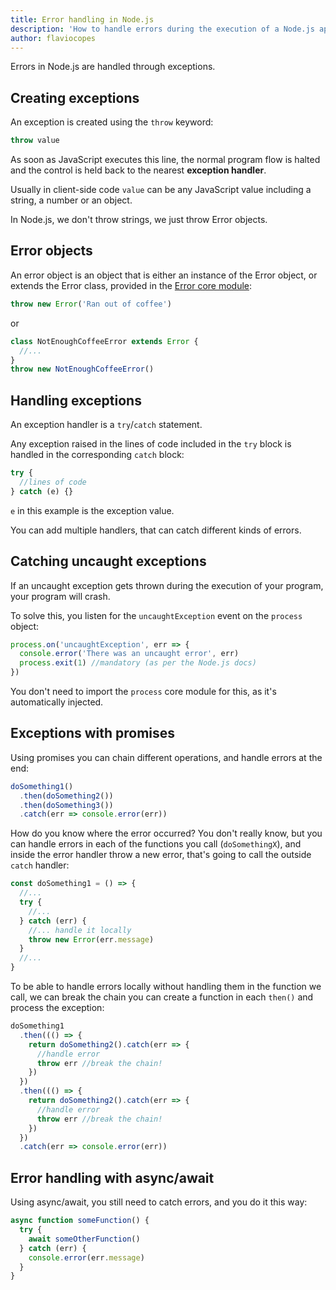 ```yaml
---
title: Error handling in Node.js
description: 'How to handle errors during the execution of a Node.js application'
author: flaviocopes
---
```


Errors in Node.js are handled through exceptions.

## Creating exceptions

An exception is created using the `throw` keyword:

```js
throw value
```

As soon as JavaScript executes this line, the normal program flow is halted and the control is held back to the nearest **exception handler**.

Usually in client-side code `value` can be any JavaScript value including a string, a number or an object.

In Node.js, we don't throw strings, we just throw Error objects.

## Error objects

An error object is an object that is either an instance of the Error object, or extends the Error class, provided in the [Error core module](https://nodejs.org/api/errors.html):

```js
throw new Error('Ran out of coffee')
```

or

```js
class NotEnoughCoffeeError extends Error {
  //...
}
throw new NotEnoughCoffeeError()
```

## Handling exceptions

An exception handler is a `try`/`catch` statement.

Any exception raised in the lines of code included in the `try` block is handled in the corresponding `catch` block:

```js
try {
  //lines of code
} catch (e) {}
```

`e` in this example is the exception value.

You can add multiple handlers, that can catch different kinds of errors.

## Catching uncaught exceptions

If an uncaught exception gets thrown during the execution of your program, your program will crash.

To solve this, you listen for the `uncaughtException` event on the `process` object:

```js
process.on('uncaughtException', err => {
  console.error('There was an uncaught error', err)
  process.exit(1) //mandatory (as per the Node.js docs)
})
```

You don't need to import the `process` core module for this, as it's automatically injected.

## Exceptions with promises

Using promises you can chain different operations, and handle errors at the end:

```js
doSomething1()
  .then(doSomething2())
  .then(doSomething3())
  .catch(err => console.error(err))
```

How do you know where the error occurred? You don't really know, but you can handle errors in each of the functions you call (`doSomethingX`), and inside the error handler throw a new error, that's going to call the outside `catch` handler:

```js
const doSomething1 = () => {
  //...
  try {
    //...
  } catch (err) {
    //... handle it locally
    throw new Error(err.message)
  }
  //...
}
```

To be able to handle errors locally without handling them in the function we call, we can break the chain you can create a function in each `then()` and process the exception:

```js
doSomething1
  .then((() => {
    return doSomething2().catch(err => {
      //handle error
      throw err //break the chain!
    })
  })
  .then((() => {
    return doSomething2().catch(err => {
      //handle error
      throw err //break the chain!
    })
  })
  .catch(err => console.error(err))
```

## Error handling with async/await

Using async/await, you still need to catch errors, and you do it this way:

```js
async function someFunction() {
  try {
    await someOtherFunction()
  } catch (err) {
    console.error(err.message)
  }
}
```
